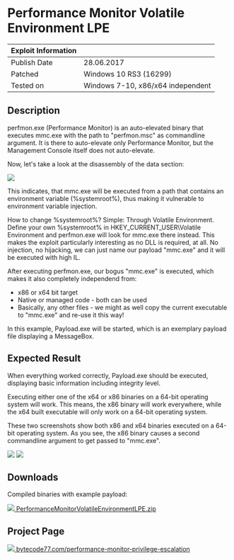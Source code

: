 # Performance Monitor Volatile Environment LPE

| Exploit Information |                                   |
|:------------------- |:--------------------------------- |
| Publish Date        | 28.06.2017                        |
| Patched             | Windows 10 RS3 (16299)            |
| Tested on           | Windows 7-10, x86/x64 independent |

## Description

perfmon.exe (Performance Monitor) is an auto-elevated binary that executes mmc.exe with the path to "perfmon.msc" as commandline argument. It is there to auto-elevate only Performance Monitor, but the Management Console itself does not auto-elevate.

Now, let's take a look at the disassembly of the data section:

![](https://bytecode77.com/images/pages/performance-monitor-privilege-escalation/disassembly.png)

This indicates, that mmc.exe will be executed from a path that contains an environment variable (%systemroot%), thus making it vulnerable to environment variable injection.

How to change %systemroot%?
Simple: Through Volatile Environment.
Define your own %systemroot% in HKEY_CURRENT_USER\Volatile Environment and perfmon.exe will look for mmc.exe there instead. This makes the exploit particularly interesting as no DLL is required, at all. No injection, no hijacking, we can just name our payload "mmc.exe" and it will be executed with high IL.

After executing perfmon.exe, our bogus "mmc.exe" is executed, which makes it also completely independend from:

- x86 or x64 bit target
- Native or managed code - both can be used
- Basically, any other files - we might as well copy the current executable to "mmc.exe" and re-use it this way!

In this example, Payload.exe will be started, which is an exemplary payload file displaying a MessageBox.

## Expected Result

When everything worked correctly, Payload.exe should be executed, displaying basic information including integrity level.

Executing either one of the x64 or x86 binaries on a 64-bit operating system will work. This means, the x86 binary will work everywhere, while the x64 built executable will only work on a 64-bit operating system.

These two screenshots show both x86 and x64 binaries executed on a 64-bit operating system. As you see, the x86 binary causes a second commandline argument to get passed to "mmc.exe".

![](https://bytecode77.com/images/pages/performance-monitor-privilege-escalation/result-x86.png)
![](https://bytecode77.com/images/pages/performance-monitor-privilege-escalation/result-x64.png)

## Downloads

Compiled binaries with example payload:

[![](http://bytecode77.com/public/fileicons/zip.png) PerformanceMonitorVolatileEnvironmentLPE.zip](https://bytecode77.com/downloads/PerformanceMonitorVolatileEnvironmentLPE.zip)

## Project Page

[![](https://bytecode77.com/public/favicon16.png) bytecode77.com/performance-monitor-privilege-escalation](https://bytecode77.com/performance-monitor-privilege-escalation)